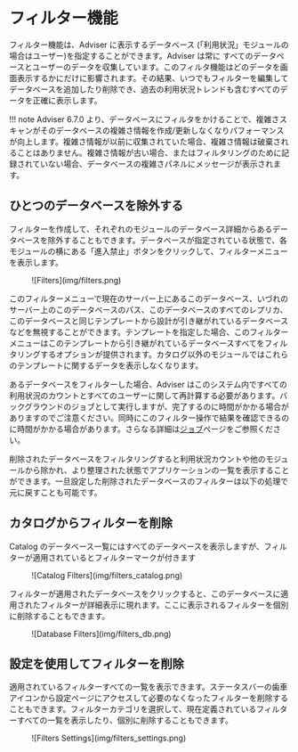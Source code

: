 # フィルター機能

フィルター機能は、Adviser に表示するデータベース (「利用状況」モジュールの場合はユーザー)を指定することができます。Adviser は常に すべてのデータベースとユーザーのデータを収集しています。このフィルタ機能はどのデータを画面表示するかにだけに影響されます。その結果、いつでもフィルターを編集してデータベースを追加したり削除でき、過去の利用状況トレンドも含むすべてのデータを正確に表示します。

!!! note
    Adviser 6.7.0 より、データベースにフィルタをかけることで、複雑さスキャンがそのデータベースの複雑さ情報を作成/更新しなくなりパフォーマンスが向上します。複雑さ情報が以前に収集されていた場合、複雑さ情報は破棄されることはありません。複雑さ情報が古い場合、またはフィルタリングのために記録されていない場合、データベースの複雑さパネルにメッセージが表示されます。
    
## ひとつのデータベースを除外する
フィルターを作成して、それぞれのモジュールのデータベース詳細からあるデータベースを除外することもできます。データベースが指定されている状態で、各モジュールの横にある「進入禁止」ボタンをクリックして、フィルターメニューを表示します。

<figure markdown="1">
  ![Filters](img/filters.png)
</figure>

このフィルターメニューで現在のサーバー上にあるこのデータベース、いづれのサーバー上のこのデータベースのパス、このデータベースのすべてのレプリカ、このデータベースと同じテンプレートから設計が引き継がれているデータベースなどを無視することができます。テンプレートを指定した場合、このフィルターメニューはこのテンプレートから引き継がれているデータベースすべてをフィルタリングするオプションが提供されます。カタログ以外のモジュールではこれらのテンプレートに関するデータを表示しなくなります。

あるデータベースをフィルターした場合、Adviser はこのシステム内ですべての利用状況のカウントとすべてのユーザーに関して再計算する必要があります。バックグラウンドのジョブとして実行しますが、完了するのに時間がかかる場合がありますのでご注意ください。同時にこのフィルター操作で結果を確認できるのに時間がかかる場合があります。さらなる詳細は[ジョブ](jobs.md)ページをご参照ください。

削除されたデータベースをフィルタリングすると利用状況カウントや他のモジュールから除かれ、より整理された状態でアプリケーションの一覧を表示することができます。一旦設定した削除されたデータベースのフィルターは以下の処理で元に戻すことも可能です。

## カタログからフィルターを削除
Catalog のデータベース一覧にはすべてのデータベースを表示しますが、フィルターが適用されているとフィルターマークが付きます
<figure markdown="1">
  ![Catalog Filters](img/filters_catalog.png)
</figure>
フィルターが適用されたデータベースをクリックすると、このデータベースに適用されたフィルターが詳細表示に現れます。ここに表示されるフィルターを個別に削除することもできます。
<figure markdown="1">
  ![Database Filters](img/filters_db.png)
</figure>

## 設定を使用してフィルターを削除
適用されているフィルターすべての一覧を表示できます。ステータスバーの歯車アイコンから設定ページにアクセスして必要のなくなったフィルターを削除することもできます。フィルターカテゴリを選択して、現在定義されているフィルターすべての一覧を表示したり、個別に削除することもできます。
<figure markdown="1">
  ![Filters Settings](img/filters_settings.png)
</figure>
